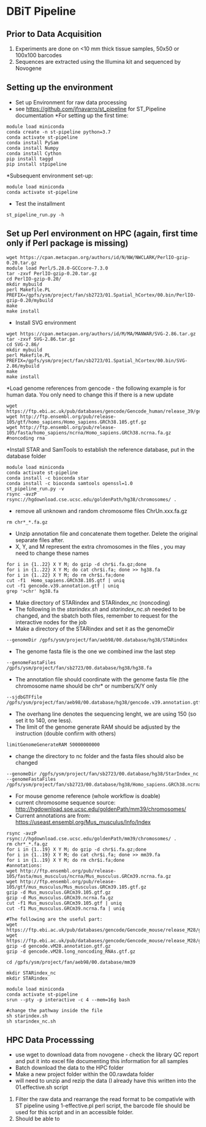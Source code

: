 # DBiT Pipeline 

## Prior to Data Acquisition
1. Experiments are done on <10 mm thick tissue samples, 50x50 or 100x100 barcodes 
2. Sequences are extracted using the Illumina kit and sequenced by Novogene
## Setting up the environment 
* Set up Environment for raw data processing
* see https://github.com/jfnavarro/st_pipeline for ST_Pipeline documentation
*For setting up the first time: 
```
module load miniconda
conda create -n st-pipeline python=3.7
conda activate st-pipeline
conda install PySam
conda install Numpy
conda install Cython
pip install taggd 
pip install stpipeline
```
*Subsequent environment set-up:
```
module load miniconda
conda activate st-pipeline
```
* Test the installment
```
st_pipeline_run.py -h
```
## Set up Perl environment on HPC (again, first time only if Perl package is missing)
```
wget https://cpan.metacpan.org/authors/id/N/NW/NWCLARK/PerlIO-gzip-0.20.tar.gz
module load Perl/5.28.0-GCCcore-7.3.0
tar -zxvf PerlIO-gzip-0.20.tar.gz 
cd PerlIO-gzip-0.20/
mkdir mybuild
perl Makefile.PL PREFIX=/gpfs/ysm/project/fan/sb2723/01.Spatial_hCortex/00.bin/PerlIO-gzip-0.20/mybuild
make
make install
```
* Install SVG environment
```
wget https://cpan.metacpan.org/authors/id/M/MA/MANWAR/SVG-2.86.tar.gz
tar -zxvf SVG-2.86.tar.gz 
cd SVG-2.86/
mkdir mybuild
perl Makefile.PL PREFIX=/gpfs/ysm/project/fan/sb2723/01.Spatial_hCortex/00.bin/SVG-2.86/mybuild
make
make install
```
*Load genome references from gencode - the following example is for human data. You only need to change this if there is a new update
```
wget https://ftp.ebi.ac.uk/pub/databases/gencode/Gencode_human/release_39/gencode.v39.annotation.gtf.gz
wget http://ftp.ensembl.org/pub/release-105/gtf/homo_sapiens/Homo_sapiens.GRCh38.105.gtf.gz
wget http://ftp.ensembl.org/pub/release-105/fasta/homo_sapiens/ncrna/Homo_sapiens.GRCh38.ncrna.fa.gz #noncoding rna
```
*Install STAR and SamTools to establish the reference database, put in the database folder 
```
module load miniconda
conda activate st-pipeline
conda install -c bioconda star
conda install -c bioconda samtools openssl=1.0
st_pipeline_run.py -v
rsync -avzP rsync://hgdownload.cse.ucsc.edu/goldenPath/hg38/chromosomes/ .
```
* remove all unknown and random chromosome files ChrUn.xxx.fa.gz
```   
rm chr*_*.fa.gz
```
* Unzip annotation file and concatenate them together. Delete the original separate files after.    
* X, Y, and M represent the extra chromosomes in the files , you may need to change these names 
```
for i in {1..22} X Y M; do gzip -d chr$i.fa.gz;done
for i in {1..22} X Y M; do cat chr$i.fa; done >> hg38.fa
for i in {1..22} X Y M; do rm chr$i.fa;done
cut -f1  Homo_sapiens.GRCh38.105.gtf | uniq
cut -f1 gencode.v39.annotation.gtf | uniq
grep '>chr' hg38.fa
```
* Make directory of STARindex and STARindex_nc (noncoding) 
* The following in the _starindex.sh_ and _starindex_nc.sh_ needed to be changed, and the sbatch both files, remember to request for the interactive nodes for the job
* Make a directory of the STARindex and set it as the genomeDir
```
--genomeDir /gpfs/ysm/project/fan/aeb98/00.database/hg38/STARindex
```
* The genome fasta file is the one we combined inw the last step
```
--genomeFastaFiles /gpfs/ysm/project/fan/sb2723/00.database/hg38/hg38.fa
```
* The annotation file should coordinate with the genome fasta file (the chromosome name should be chr* or numbers/X/Y only 
```
--sjdbGTFfile /gpfs/ysm/project/fan/aeb98/00.database/hg38/gencode.v39.annotation.gtf
```
* The overhang line denotes the sequencing lenght, we are using 150 (so set it to 140, one less).
* The limit of the genome generate RAM should be adjusted by the instruction (double confirm with others)
```
limitGenomeGenerateRAM 50000000000
```
* change the directory to nc folder and the fasta files should also be changed 
```
--genomeDir /gpfs/ysm/project/fan/sb2723/00.database/hg38/StarIndex_nc
--genomeFastaFiles /gpfs/ysm/project/fan/sb2723/00.database/hg38/Homo_sapiens.GRCh38.ncrna.fa
```
* For mouse genome reference (whole workflow is doable)
* current chromosome sequence source: http://hgdownload.soe.ucsc.edu/goldenPath/mm39/chromosomes/
* Current annotations are from: https://useast.ensembl.org/Mus_musculus/Info/Index
```
rsync -avzP rsync://hgdownload.cse.ucsc.edu/goldenPath/mm39/chromosomes/ .
rm chr*_*.fa.gz
for i in {1..19} X Y M; do gzip -d chr$i.fa.gz;done
for i in {1..19} X Y M; do cat chr$i.fa; done >> mm39.fa
for i in {1..19} X Y M; do rm chr$i.fa;done
#annotations: 
wget http://ftp.ensembl.org/pub/release-105/fasta/mus_musculus/ncrna/Mus_musculus.GRCm39.ncrna.fa.gz
wget http://ftp.ensembl.org/pub/release-105/gtf/mus_musculus/Mus_musculus.GRCm39.105.gtf.gz
gzip -d Mus_musculus.GRCm39.105.gtf.gz
gzip -d Mus_musculus.GRCm39.ncrna.fa.gz 
cut -f1 Mus_musculus.GRCm39.105.gtf | uniq
cut -f1 Mus_musculus.GRCm39.ncrna.fa | uniq
       
#The following are the useful part:
wget https://ftp.ebi.ac.uk/pub/databases/gencode/Gencode_mouse/release_M28/gencode.vM28.annotation.gtf.gz
wget https://ftp.ebi.ac.uk/pub/databases/gencode/Gencode_mouse/release_M28/gencode.vM28.long_noncoding_RNAs.gtf.gz
gzip -d gencode.vM28.annotation.gtf.gz 
gzip -d gencode.vM28.long_noncoding_RNAs.gtf.gz 

cd /gpfs/ysm/project/fan/aeb98/00.database/mm39
       
mkdir STARindex_nc
mkdir STARindex
        
module load miniconda
conda activate st-pipeline
srun --pty -p interactive -c 4 --mem=16g bash
        
#change the pathway inside the file
sh starindex.sh
sh starindex_nc.sh
```

## HPC Data Processsing
* use wget to download data from novogene - check the library QC report and put it into excel file documenting this information for all samples
* Batch download the data to the HPC folder 
* Make a new project folder within the 00.rawdata folder
* will need to unzip and rezip the data (I already have this written into the 01.effective.sh script
1. Filter the raw data and rearrange the read format to be compativle with ST pipeline using 1-effective.pl perl script, the barcode file should be used for this script and in an accessible folder. 
2. Should be able to 

